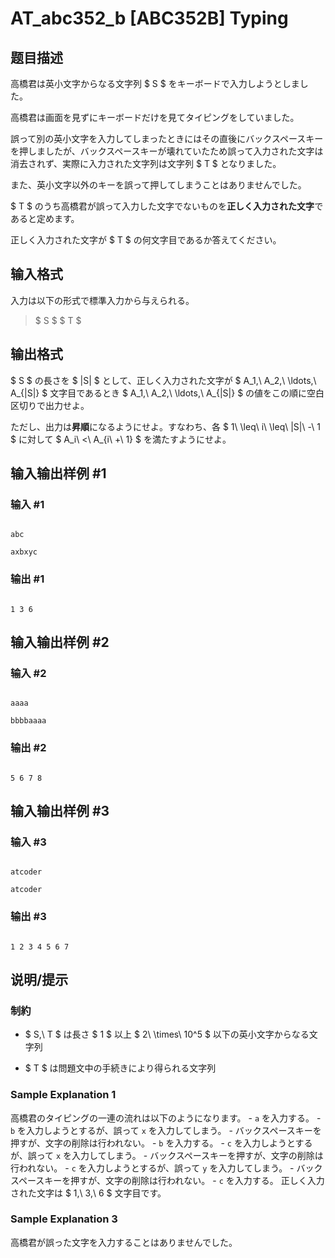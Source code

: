 # AT_abc352_b [ABC352B] Typing

## 题目描述

[problemUrl]: https://atcoder.jp/contests/abc352/tasks/abc352_b

高橋君は英小文字からなる文字列 $ S $ をキーボードで入力しようとしました。

高橋君は画面を見ずにキーボードだけを見てタイピングをしていました。

誤って別の英小文字を入力してしまったときにはその直後にバックスペースキーを押しましたが、バックスペースキーが壊れていたため誤って入力された文字は消去されず、実際に入力された文字列は文字列 $ T $ となりました。

また、英小文字以外のキーを誤って押してしまうことはありませんでした。

$ T $ のうち高橋君が誤って入力した文字でないものを**正しく入力された文字**であると定めます。

正しく入力された文字が $ T $ の何文字目であるか答えてください。

## 输入格式

入力は以下の形式で標準入力から与えられる。

> $ S $ $ T $

## 输出格式

$ S $ の長さを $ |S| $ として、正しく入力された文字が $ A_1,\ A_2,\ \ldots,\ A_{|S|} $ 文字目であるとき $ A_1,\ A_2,\ \ldots,\ A_{|S|} $ の値をこの順に空白区切りで出力せよ。

ただし、出力は**昇順**になるようにせよ。すなわち、各 $ 1\ \leq\ i\ \leq\ |S|\ -\ 1 $ に対して $ A_i\ <\ A_{i\ +\ 1} $ を満たすようにせよ。

## 输入输出样例 #1

### 输入 #1

```
abc
axbxyc
```

### 输出 #1

```
1 3 6
```

## 输入输出样例 #2

### 输入 #2

```
aaaa
bbbbaaaa
```

### 输出 #2

```
5 6 7 8
```

## 输入输出样例 #3

### 输入 #3

```
atcoder
atcoder
```

### 输出 #3

```
1 2 3 4 5 6 7
```

## 说明/提示

### 制約

- $ S,\ T $ は長さ $ 1 $ 以上 $ 2\ \times\ 10^5 $ 以下の英小文字からなる文字列
- $ T $ は問題文中の手続きにより得られる文字列
 
### Sample Explanation 1

高橋君のタイピングの一連の流れは以下のようになります。 - `a` を入力する。 - `b` を入力しようとするが、誤って `x` を入力してしまう。 - バックスペースキーを押すが、文字の削除は行われない。 - `b` を入力する。 - `c` を入力しようとするが、誤って `x` を入力してしまう。 - バックスペースキーを押すが、文字の削除は行われない。 - `c` を入力しようとするが、誤って `y` を入力してしまう。 - バックスペースキーを押すが、文字の削除は行われない。 - `c` を入力する。 正しく入力された文字は $ 1,\ 3,\ 6 $ 文字目です。

### Sample Explanation 3

高橋君が誤った文字を入力することはありませんでした。
